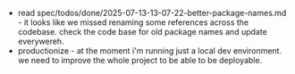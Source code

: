 - read spec/todos/done/2025-07-13-13-07-22-better-package-names.md - it looks like we missed renaming some references across the codebase. check the code base for old package names and update everywereh.
- productionize - at the moment i'm running just a local dev environment. we need to improve the whole project to be able to be deployable.
